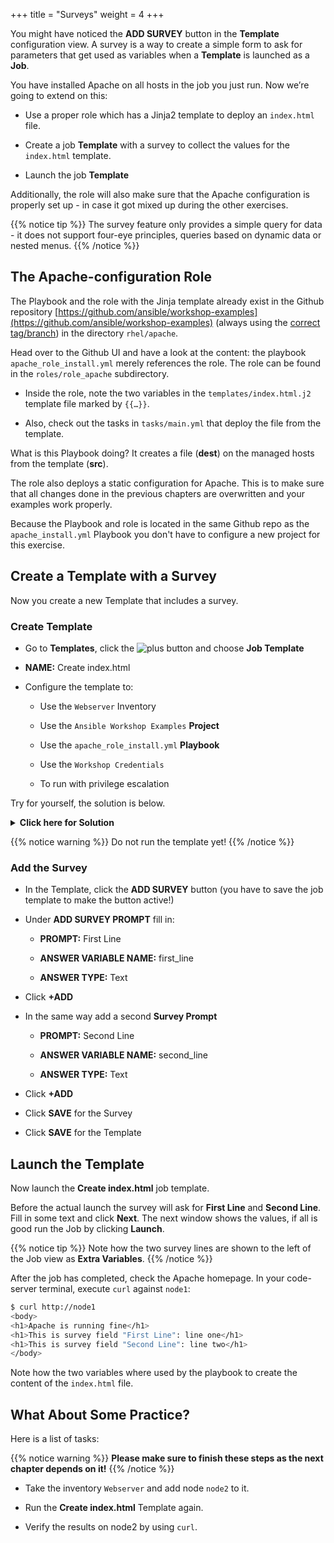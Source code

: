 +++
title = "Surveys"
weight = 4
+++

You might have noticed the **ADD SURVEY** button in the **Template** configuration view. A survey is a way to create a simple form to ask for parameters that get used as variables when a **Template** is launched as a **Job**.

You have installed Apache on all hosts in the job you just run. Now we’re going to extend on this:

- Use a proper role which has a Jinja2 template to deploy an `index.html` file.

- Create a job **Template** with a survey to collect the values for the `index.html` template.

- Launch the job **Template**

Additionally, the role will also make sure that the Apache configuration is properly set up - in case it got mixed up during the other exercises.

{{% notice tip %}}
The survey feature only provides a simple query for data - it does not support four-eye principles, queries based on dynamic data or nested menus.
{{% /notice %}}

## The Apache-configuration Role

The Playbook and the role with the Jinja template already exist in the Github repository [https://github.com/ansible/workshop-examples](https://github.com/ansible/workshop-examples) (always using the [correct tag/branch](https://github.com/ansible/workshop-examples/tree/summit_2020)) in the directory `rhel/apache`.

 Head over to the Github UI and have a look at the content: the playbook `apache_role_install.yml` merely references the role. The role can be found in the `roles/role_apache` subdirectory.

- Inside the role, note the two variables in the `templates/index.html.j2` template file marked by `{{…​}}`\.

- Also, check out the tasks in `tasks/main.yml` that deploy the file from the template.

What is this Playbook doing? It creates a file (**dest**) on the managed hosts from the template (**src**).

The role also deploys a static configuration for Apache. This is to make sure that all changes done in the previous chapters are overwritten and your examples work properly.

Because the Playbook and role is located in the same Github repo as the `apache_install.yml` Playbook you don't have to configure a new project for this exercise.

## Create a Template with a Survey

Now you create a new Template that includes a survey.

### Create Template

- Go to **Templates**, click the ![plus](../../images/green_plus.png?classes=inline) button and choose **Job Template**

- **NAME:** Create index.html

- Configure the template to:

  - Use the `Webserver` Inventory

  - Use the `Ansible Workshop Examples` **Project**

  - Use the `apache_role_install.yml` **Playbook**

  - Use the `Workshop Credentials`

  - To run with privilege escalation

Try for yourself, the solution is below.

<details><summary><b>Click here for Solution</b></summary>
<p>

- **NAME:** Create index.html

- **JOB TYPE:** Run

- **INVENTORY:** Webserver

- **PROJECT:** Ansible Workshop Examples

- **PLAYBOOK:** `rhel/apache/apache_role_install.yml`

- **CREDENTIAL:** Workshop Credentials

- **OPTIONS:** Enable Privilege Escalation

- Click **SAVE**

</p>
</details>

{{% notice warning %}}
Do not run the template yet!
{{% /notice %}}

### Add the Survey

- In the Template, click the **ADD SURVEY** button (you have to save the job template to make the button active!)

- Under **ADD SURVEY PROMPT** fill in:

  - **PROMPT:** First Line

  - **ANSWER VARIABLE NAME:** first_line

  - **ANSWER TYPE:** Text

- Click **+ADD**

- In the same way add a second **Survey Prompt**

  - **PROMPT:** Second Line

  - **ANSWER VARIABLE NAME:** second_line

  - **ANSWER TYPE:** Text

- Click **+ADD**

- Click **SAVE** for the Survey

- Click **SAVE** for the Template

## Launch the Template

Now launch the **Create index.html** job template.

Before the actual launch the survey will ask for **First Line** and **Second Line**. Fill in some text and click **Next**. The next window shows the values, if all is good run the Job by clicking **Launch**.

{{% notice tip %}}
Note how the two survey lines are shown to the left of the Job view as **Extra Variables**.
{{% /notice %}}

After the job has completed, check the Apache homepage. In your code-server terminal, execute `curl` against `node1`:

```bash
$ curl http://node1
<body>
<h1>Apache is running fine</h1>
<h1>This is survey field "First Line": line one</h1>
<h1>This is survey field "Second Line": line two</h1>
</body>
```

Note how the two variables where used by the playbook to create the content of the `index.html` file.

## What About Some Practice?

Here is a list of tasks:

{{% notice warning %}}
**Please make sure to finish these steps as the next chapter depends on it!**
{{% /notice %}}

- Take the inventory `Webserver` and add node `node2` to it.

- Run the **Create index.html** Template again.

- Verify the results on node2 by using `curl`.
